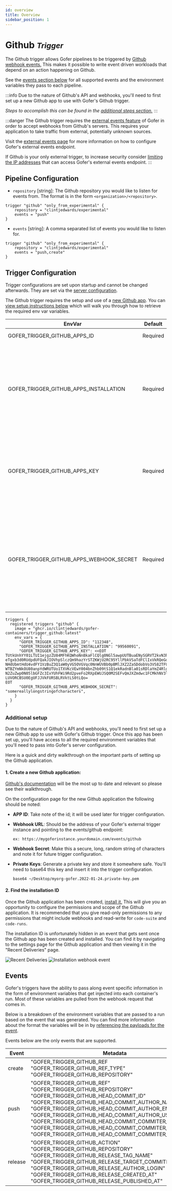 ```yaml
---
id: overview
title: Overview
sidebar_position: 1
---
```


# Github <small>_Trigger_</small>

The Github trigger allows Gofer pipelines to be triggered by [Github webhook events.](https://docs.github.com/en/developers/webhooks-and-events/webhooks/webhook-events-and-payloads) This makes it possible to write event driven
workloads that depend on an action happening on Github.

See the [events section below](#events) for all supported events and the environment variables they pass to each
pipeline.

:::info
Due to the nature of Github's API and webhooks, you'll need to first set up a new Github app to use with Gofer's Github trigger.

_Steps to accomplish this can be found in the [additional steps section.](#additional-setup)_
:::

:::danger
The Github trigger requires the [external events feature](../../server-configuration/external-events) of Gofer in order to accept webhooks from Github's servers. This requires your application to take traffic from external, potentially unknown sources.

Visit the [external events page](../../server-configuration/external-events) for more information on how to configure Gofer's external
events endpoint.

If Github is your only external trigger, to increase security consider [limiting the IP addresses](https://docs.github.com/en/authentication/keeping-your-account-and-data-secure/about-githubs-ip-addresses) that can access Gofer's external events endpoint.
:::

## Pipeline Configuration

- `repository` [string]: The Github repository you would like to listen for events from. The format is in the form
  `<organization>/<repository>`.

```hcl
trigger "github" "only_from_experimental" {
    repository = "clintjedwards/experimental"
    events = "push"
}
```

- `events` [string]: A comma separated list of events you would like to listen for.

```hcl
trigger "github" "only_from_experimental" {
    repository = "clintjedwards/experimental"
    events = "push,create"
}
```

## Trigger Configuration

Trigger configurations are set upon startup and cannot be changed afterwards. They are set via the [server configuration](../../server-configuration/overview).

The Github trigger requires the setup and use of a [new Github app](https://docs.github.com/en/developers/apps/getting-started-with-apps/about-apps). You can [view setup instructions below](#additional-setup) which will walk you through how to retrieve the required env var variables.

| EnvVar                                   | Default  | Description                                                                                                                                                             |
| ---------------------------------------- | -------- | ----------------------------------------------------------------------------------------------------------------------------------------------------------------------- |
| GOFER_TRIGGER_GITHUB_APPS_ID             | Required | The Github app ID                                                                                                                                                       |
| GOFER_TRIGGER_GITHUB_APPS_INSTALLATION   | Required | The Github installation ID. This can be found by viewing the webhook payload delivery. See a more details walkthrough on where to find this below.                      |
| GOFER_TRIGGER_GITHUB_APPS_KEY            | Required | The base64'd private key of the Github app. This can be generated during Github app creation time.                                                                      |
| GOFER_TRIGGER_GITHUB_APPS_WEBHOOK_SECRET | Required | The Github app webhook secret key. This should be a long, randomized character string. It will be used to verify that an event came from Github and not another source. |

```hcl
triggers {
  registered_triggers "github" {
    image = "ghcr.io/clintjedwards/gofer-containers/trigger_github:latest"
    env_vars = {
      "GOFER_TRIGGER_GITHUB_APPS_ID": "112348",
      "GOFER_TRIGGER_GITHUB_APPS_INSTALLATION": "99560091",
      "GOFER_TRIGGER_GITHUB_APPS_KEY": <<EOT
TUtkUnhYY01LTUI1ejgzZU84MFhKQWhoNnBkaFlCQlg0NGl5awpUUTBuaENySGRVT2kvN3hVaHp6
eTgxb3d0RUdpdUFQakJIOVhpSlczQm9hazYrSTZKWjU2RC95YllPbkVSaTdFClIxVkRQeGdGa0lE
NHdUbmtHdU4vdFY1VzBuZ3Q1aW0yVG5OVGVqc0NnWUVBb0pBMlJXZ2ZaSDdobVo3VS82TFUKSi9a
WTBZYmNkOU80anpYdWRUTUo1TXVKcVEwY004bnZhb09tS1Q1ekRadnBla01sRDlaYmZ4Rlg2Mzh3
N2ZuZwp0N05lbGFZc3IxYUhFWi9Rd2pveFo2RXpEWUJSQ0M2SEFvQmJXZmdwc1FCMkhNV3lzb2ls
LUVORCBSU0EgUFJJVkFURSBLRVktLS0tLQo=
EOT
      "GOFER_TRIGGER_GITHUB_APPS_WEBHOOK_SECRET": "somereallylongstringofcharacters",
    }
  }
}
```

### Additional setup

Due to the nature of Github's API and webhooks, you'll need to first set up a new Github app to use with Gofer's Github trigger.
Once this app has been set up, you'll have access to all the required environment variables that you'll need to pass into Gofer's server configuration.

Here is a quick and dirty walkthrough on the important parts of setting up the Github application.

#### 1. Create a new Github application:

[Github's documentation](https://docs.github.com/en/developers/apps/building-github-apps/creating-a-github-app) will be the most up to date and relevant so please see their walkthrough.

On the configuration page for the new Github application the following should be noted:

- **APP ID**: Take note of the id; it will be used later for trigger configuration.
- **Webhook URL**: Should be the address of your Gofer's external trigger instance and pointing to the events/github endpoint:

  `ex: https://mygoferinstance.yourdomain.com/events/github`

- **Webhook Secret**: Make this a secure, long, random string of characters and note it for future trigger configuration.
- **Private Keys**: Generate a private key and store it somewhere safe. You'll need to base64 this key and insert it into the trigger configuration.

  `base64 ~/Desktop/myorg-gofer.2022-01-24.private-key.pem`

#### 2. Find the installation ID

Once the Github application has been created, [install it.](https://docs.github.com/en/developers/apps/managing-github-apps/installing-github-apps)
This will give you an opportunity to configure the permissions and scope of the Github application.
It is recommended that you give read-only permissions to any permissions that might include webhooks and read-write for `code-suite` and `code-runs`.

The installation ID is unfortunately hidden in an event that gets sent once the Github app has been created and installed. You can find it by navigating to the settings page for the Github application and
then viewing it in the "Recent Deliveries" page.

![Recent Deliveries](/img/screenshots/github-apps-recent-deliveries.png)
![Installation webhook event](/img/screenshots/github-apps-installation-id.png)

## Events

Gofer's triggers have the ability to pass along event specific information in the form of environment variables that
get injected into each container's run. Most of these variables are pulled from the webhook request that comes in.

Below is a breakdown of the environment variables that are passed to a run based on the event that was generated.
You can find more information about the format the variables will be in by [referencing the payloads for the event](https://docs.github.com/en/developers/webhooks-and-events/webhooks/webhook-events-and-payloads).

Events below are the only events that are supported.

| Event   | Metadata                                                                                                                                                                                                                                                                                                                                                                                                                                     |
| ------- | -------------------------------------------------------------------------------------------------------------------------------------------------------------------------------------------------------------------------------------------------------------------------------------------------------------------------------------------------------------------------------------------------------------------------------------------- |
| create  | "GOFER_TRIGGER_GITHUB_REF<br/>"GOFER_TRIGGER_GITHUB_REF_TYPE"<br/>"GOFER_TRIGGER_GITHUB_REPOSITORY"                                                                                                                                                                                                                                                                                                                                          |
| push    | "GOFER_TRIGGER_GITHUB_REF"<br/>"GOFER_TRIGGER_GITHUB_REPOSITORY"<br/>"GOFER_TRIGGER_GITHUB_HEAD_COMMIT_ID"<br/>"GOFER_TRIGGER_GITHUB_HEAD_COMMIT_AUTHOR_NAME"<br/>"GOFER_TRIGGER_GITHUB_HEAD_COMMIT_AUTHOR_EMAIL"<br/>"GOFER_TRIGGER_GITHUB_HEAD_COMMIT_AUTHOR_USERNAME"<br/>"GOFER_TRIGGER_GITHUB_HEAD_COMMIT_COMMITER_NAME"<br/>"GOFER_TRIGGER_GITHUB_HEAD_COMMIT_COMMITER_EMAIL"<br/>"GOFER_TRIGGER_GITHUB_HEAD_COMMIT_COMMITER_USERNAME" |
| release | "GOFER_TRIGGER_GITHUB_ACTION"<br/>"GOFER_TRIGGER_GITHUB_REPOSITORY"<br/>"GOFER_TRIGGER_GITHUB_RELEASE_TAG_NAME"<br/>"GOFER_TRIGGER_GITHUB_RELEASE_TARGET_COMMITISH"<br/>"GOFER_TRIGGER_GITHUB_RELEASE_AUTHOR_LOGIN"<br/>"GOFER_TRIGGER_GITHUB_RELEASE_CREATED_AT"<br/>"GOFER_TRIGGER_GITHUB_RELEASE_PUBLISHED_AT"                                                                                                                            |
